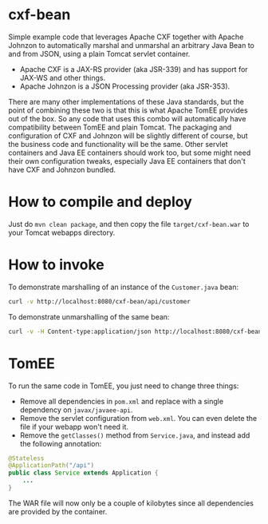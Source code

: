 # cxf-bean

Simple example code that leverages Apache CXF together with Apache Johnzon to automatically marshal and unmarshal an arbitrary Java Bean to and from JSON, using a plain Tomcat servlet container.

- Apache CXF is a JAX-RS provider (aka JSR-339) and has support for JAX-WS and other things.
- Apache Johnzon is a JSON Processing provider (aka JSR-353).

There are many other implementations of these Java standards, but the point of combining these two is that this is what Apache TomEE provides out of the box. So any code that uses this combo will automatically have compatibility between TomEE and plain Tomcat. The packaging and configuration of CXF and Johnzon will be slightly different of course, but the business code and functionality will be the same. Other servlet containers and Java EE containers should work too, but some might need their own configuration tweaks, especially Java EE containers that don't have CXF and Johnzon bundled.

# How to compile and deploy

Just do `mvn clean package`, and then copy the file `target/cxf-bean.war` to your Tomcat webapps directory.

# How to invoke

To demonstrate marshalling of an instance of the `Customer.java` bean:

```bash
curl -v http://localhost:8080/cxf-bean/api/customer
```

To demonstrate unmarshalling of the same bean:

```bash
curl -v -H Content-type:application/json http://localhost:8080/cxf-bean/api/customer -d '{"name":"Foo"}'
```

# TomEE

To run the same code in TomEE, you just need to change three things:

- Remove all dependencies in `pom.xml` and replace with a single dependency on `javax/javaee-api`.
- Remove the servlet configuration from `web.xml`. You can even delete the file if your webapp won't need it.
- Remove the `getClasses()` method from `Service.java`, and instead add the following annotation:
```java
@Stateless
@ApplicationPath("/api")
public class Service extends Application {
    ...
}
```

The WAR file will now only be a couple of kilobytes since all dependencies are provided by the container.
